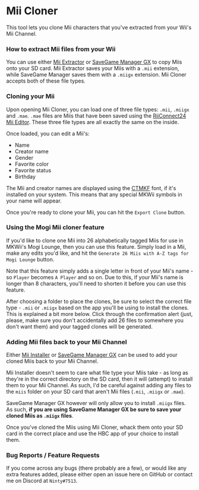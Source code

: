 # Mii Cloner

This tool lets you clone Mii characters that you've extracted from your Wii's Mii Channel.

### How to extract Mii files from your Wii
You can use either [Mii Extractor](https://wii.brewology.com/downloads/download.php?id=2640) or [SaveGame Manager GX](https://wiibrew.org/wiki/SaveGame_Manager_GX) to copy Miis onto your SD card. Mii Extractor saves your Miis with a `.mii` extension, while SaveGame Manager saves them with a `.miigx` extension. Mii Cloner accepts both of these file types.

### Cloning your Mii
Upon opening Mii Cloner, you can load one of three file types: `.mii`, `.miigx` and `.mae`. `.mae` files are Miis that have been saved using the [RiiConnect24 Mii Editor](https://rc24.xyz/goodies/mii/). These three file types are all exactly the same on the inside.

Once loaded, you can edit a Mii's:
* Name
* Creator name
* Gender
* Favorite color
* Favorite status
* Birthday

The Mii and creator names are displayed using the [CTMKF](http://wiki.tockdom.com/wiki/CTMKF) font, if it's installed on your system. This means that any special MKWii symbols in your name will appear.

Once you're ready to clone your Mii, you can hit the `Export Clone` button.

### Using the Mogi Mii cloner feature
If you'd like to clone one Mii into 26 alphabetically tagged Miis for use in MKWii's Mogi Lounge, then you can use this feature. Simply load in a Mii, make any edits you'd like, and hit the `Generate 26 Miis with A-Z tags for Mogi Lounge` button.

Note that this feature simply adds a single letter in front of your Mii's name - so `Player` becomes `A Player` and so on. Due to this, if your Mii's name is longer than 8 characters, you'll need to shorten it before you can use this feature.

After choosing a folder to place the clones, be sure to select the correct file type - `.mii` or `.miigx` based on the app you'll be using to install the clones. This is explained a bit more below. Click through the confirmation alert (just, please, make sure you don't accidentally add 26 files to somewhere you don't want them) and your tagged clones will be generated.

### Adding Mii files back to your Mii Channel
Either [Mii Installer](https://www.brewology.com/downloads/download.php?id=2641) or [SaveGame Manager GX](https://wiibrew.org/wiki/SaveGame_Manager_GX) can be used to add your cloned Miis back to your Mii Channel.

Mii Installer doesn't seem to care what file type your Miis take - as long as they're in the correct directory on the SD card, then it will (attempt) to install them to your Mii Channel. As such, I'd be careful against adding any files to the `miis` folder on your SD card that aren't Mii files (`.mii`, `.miigx` or `.mae`).

SaveGame Manager GX however will only allow you to install `.miigx` files. As such, **if you are using SaveGame Manager GX be sure to save your cloned Miis as `.miigx` files**.

Once you've cloned the Miis using Mii Cloner, whack them onto your SD card in the correct place and use the HBC app of your choice to install them. 

### Bug Reports / Feature Requests
If you come across any bugs (there probably are a few), or would like any extra features added, please either open an issue here on GitHub or contact me on Discord at `Ninty#7513`.